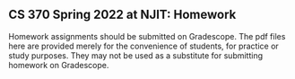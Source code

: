 ## CS 370 Spring 2022 at NJIT: Homework

Homework assignments should be submitted on Gradescope. The pdf files here are provided merely for the convenience of students, for practice or study purposes. They may not be used as a substitute for submitting homework on Gradescope.

